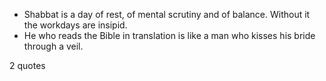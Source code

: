  - Shabbat is a day of rest, of mental scrutiny and of balance. Without it the workdays are insipid.
 - He who reads the Bible in translation is like a man who kisses his bride through a veil.

2 quotes